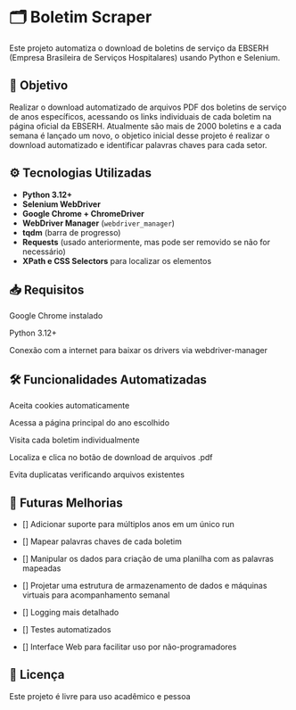 # 🗂️ Boletim Scraper

Este projeto automatiza o download de boletins de serviço da EBSERH (Empresa Brasileira de Serviços Hospitalares) usando Python e Selenium.

## 📌 Objetivo

Realizar o download automatizado de arquivos PDF dos boletins de serviço de anos específicos, acessando os links individuais de cada boletim na página oficial da EBSERH. Atualmente são mais de 2000 boletins e a cada semana é lançado um novo, o objetico inicial desse projeto é realizar o download automatizado e identificar palavras chaves para cada setor. 

## ⚙️ Tecnologias Utilizadas

- **Python 3.12+**
- **Selenium WebDriver**
- **Google Chrome + ChromeDriver**
- **WebDriver Manager** (`webdriver_manager`)
- **tqdm** (barra de progresso)
- **Requests** (usado anteriormente, mas pode ser removido se não for necessário)
- **XPath e CSS Selectors** para localizar os elementos


## 📥 Requisitos
Google Chrome instalado

Python 3.12+

Conexão com a internet para baixar os drivers via webdriver-manager

## 🛠️ Funcionalidades Automatizadas 
Aceita cookies automaticamente

Acessa a página principal do ano escolhido

Visita cada boletim individualmente

Localiza e clica no botão de download de arquivos .pdf

Evita duplicatas verificando arquivos existentes

## 🧪 Futuras Melhorias
- [] Adicionar suporte para múltiplos anos em um único run

- [] Mapear palavras chaves de cada boletim 

- [] Manipular os dados para criação de uma planilha com as palavras mapeadas 

- [] Projetar uma estrutura de armazenamento de dados e máquinas virtuais para acompanhamento semanal 

- [] Logging mais detalhado

- [] Testes automatizados

- [] Interface Web para facilitar uso por não-programadores

## 📄 Licença
Este projeto é livre para uso acadêmico e pessoa
